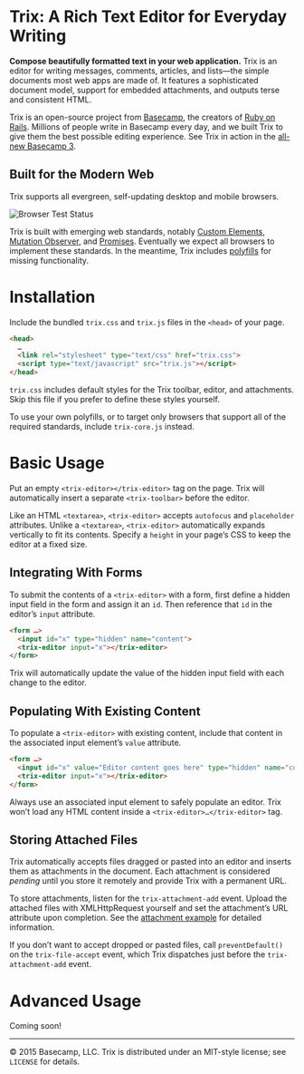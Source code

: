 # Trix: A Rich Text Editor for Everyday Writing

**Compose beautifully formatted text in your web application.** Trix is an editor for writing messages, comments, articles, and lists—the simple documents most web apps are made of. It features a sophisticated document model, support for embedded attachments, and outputs terse and consistent HTML.

Trix is an open-source project from [Basecamp](https://basecamp.com/), the creators of [Ruby on Rails](http://rubyonrails.org/). Millions of people write in Basecamp every day, and we built Trix to give them the best possible editing experience. See Trix in action in the [all-new Basecamp 3](https://basecamp.com/3-is-coming).

## Built for the Modern Web

Trix supports all evergreen, self-updating desktop and mobile browsers.

![Browser Test Status](https://saucelabs.com/browser-matrix/basecamp-trix.svg?auth=2a3e69c3aef98784a8828ddd533ec064)

Trix is built with emerging web standards, notably [Custom Elements](http://www.w3.org/TR/custom-elements/), [Mutation Observer](https://dom.spec.whatwg.org/#mutation-observers), and [Promises](https://people.mozilla.org/~jorendorff/es6-draft.html#sec-promise-objects). Eventually we expect all browsers to implement these standards. In the meantime, Trix includes [polyfills](https://en.wikipedia.org/wiki/Polyfill) for missing functionality.

# Installation

Include the bundled `trix.css` and `trix.js` files in the `<head>` of your page.

```html
<head>
  …
  <link rel="stylesheet" type="text/css" href="trix.css">
  <script type="text/javascript" src="trix.js"></script>
</head>
```

`trix.css` includes default styles for the Trix toolbar, editor, and attachments. Skip this file if you prefer to define these styles yourself.

To use your own polyfills, or to target only browsers that support all of the required standards, include `trix-core.js` instead.

# Basic Usage

Put an empty `<trix-editor></trix-editor>` tag on the page. Trix will automatically insert a separate `<trix-toolbar>` before the editor.

Like an HTML `<textarea>`, `<trix-editor>` accepts `autofocus` and `placeholder` attributes. Unlike a `<textarea>`, `<trix-editor>` automatically expands vertically to fit its contents. Specify a `height` in your page’s CSS to keep the editor at a fixed size.

## Integrating With Forms

To submit the contents of a `<trix-editor>` with a form, first define a hidden input field in the form and assign it an `id`. Then reference that `id` in the editor’s `input` attribute.

```html
<form …>
  <input id="x" type="hidden" name="content">
  <trix-editor input="x"></trix-editor>
</form>
```

Trix will automatically update the value of the hidden input field with each change to the editor.

## Populating With Existing Content

To populate a `<trix-editor>` with existing content, include that content in the associated input element’s `value` attribute.

```html
<form …>
  <input id="x" value="Editor content goes here" type="hidden" name="content">
  <trix-editor input="x"></trix-editor>
</form>
```

Always use an associated input element to safely populate an editor. Trix won’t load any HTML content inside a `<trix-editor>…</trix-editor>` tag.

## Storing Attached Files

Trix automatically accepts files dragged or pasted into an editor and inserts them as attachments in the document. Each attachment is considered _pending_ until you store it remotely and provide Trix with a permanent URL.

To store attachments, listen for the `trix-attachment-add` event. Upload the attached files with XMLHttpRequest yourself and set the attachment’s URL attribute upon completion. See the [attachment example](…) for detailed information.

If you don’t want to accept dropped or pasted files, call `preventDefault()` on the `trix-file-accept` event, which Trix dispatches just before the `trix-attachment-add` event.

# Advanced Usage

Coming soon!

---

© 2015 Basecamp, LLC. Trix is distributed under an MIT-style license; see `LICENSE` for details.
